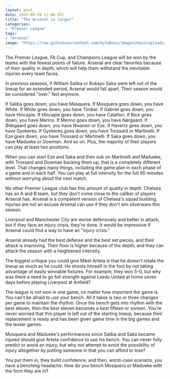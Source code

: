 ```yaml
---
layout: post
date: 2025-09-19 11:00 UTC
title: "The Arsenal is larger"
categories:
- "Premier League"
tags:
- "Arsenal"
image: "https://raw.githubusercontent.com/kyleboas/images/main/uploads/2025/09/18/Image-18Sep2025_20:28:09.png"
---
```


The Premier League, FA Cup, and Champions League will be won by the teams with the fewest points of failure. Arsenal are clear favorites because of their quality in depth, which will help them withstand the inevitable injuries every team faces.

<!---more--->

In previous seasons, if William Saliba or Bukayo Saka were left out of the lineup for an extended period, Arsenal would fall apart. Their season would be considered "over." Not anymore.

If Saliba goes down, you have Masquera. If Masquera goes down, you have White. If White goes down, you have Timber. If Gabriel goes down, you have Hincapie. If Hincapie goes down, you have Calafiori. If Rice goes down, you have Merino. If Merino goes down, you have Nørgaard. If Ødegaard goes down, you have Nwaneri or Eze. If Havertz goes down, you have Gyokeres. If Gyokeres goes down, you have Trossard or Martinelli. If Eze goes down, you have Trossard or Martinelli. If Saka goes down, you have Madueke or Dowman. And so on. Plus, the majority of their players can play at least two positions.

When you can start Eze and Saka and then sub on Martinelli and Madueke, with Trossard and Dowman backing them up, that is a completely different level. That changes many things, including the game plan in each phase of a game and in each half. You can play at full intensity for the full 90 minutes without worrying about the next match.

No other Premier League club has this amount of quality in depth. Chelsea has an A and B team, but they don't come close to the caliber of players Arsenal has. Arsenal is a competent version of Chelsea's squad building. Injuries are not an excuse Arsenal can use if they don't win silverware this season.

Liverpool and Manchester City are worse defensively and better in attack, but if they face an injury crisis, they're done. It would be impressive if Arsenal could find a way to have an "injury crisis."

Arsenal already had the best defense and the best set pieces, and their attack is improving. Their floor is higher because of the depth, and they can attack the season with a heightened intensity.

The biggest critique you could give Mikel Arteta is that he doesn't rotate the lineup as much as he could. He shoots himself in the foot by not taking advantage of easily winnable fixtures. For example, they won 5-0, but why was there a need to go full strength against Leeds United at home seven days before playing Liverpool at Anfield? 

The league is not won in one game, no matter how important the game is. You can't be afraid to use your bench. All it takes is two or three changes per game to maintain the rhythm. Once the bench gets into rhythm with the best eleven, then the best eleven becomes a best fifteen or sixteen. You're never worried that this player is left out of the starting lineup, because their replacement is ready and has been given game time in the big games and the lesser games.

Mosquera and Madueke's performances since Saliba and Saka became injured should give Arteta confidence to use his bench. You can never fully predict or avoid an injury, but why not attempt to avoid the possibility of injury altogether by putting someone in that you can afford to lose? 

You put them in, they build confidence, and then, worst-case scenario, you have a benching headache. How do you bench Mosquera or Madueke with the form they are in? 